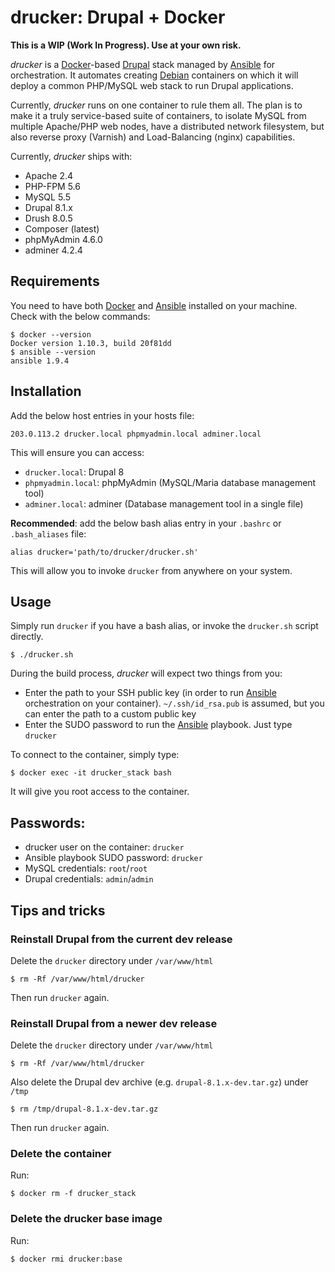 # drucker: Drupal + Docker

**This is a WIP (Work In Progress). Use at your own risk.**

_drucker_ is a [Docker](https://www.docker.com/)-based [Drupal](https://www.drupal.org) stack managed by [Ansible](https://www.ansible.com/) for orchestration. It automates creating [Debian]() containers on which it will deploy a common PHP/MySQL web stack to run Drupal applications.

Currently, _drucker_ runs on one container to rule them all. The plan is to make it a truly service-based suite of containers, to isolate MySQL from multiple Apache/PHP web nodes, have a distributed network filesystem, but also reverse proxy (Varnish) and Load-Balancing (nginx) capabilities.

Currently, _drucker_ ships with:

* Apache 2.4
* PHP-FPM 5.6
* MySQL 5.5
* Drupal 8.1.x
* Drush 8.0.5
* Composer (latest)
* phpMyAdmin 4.6.0
* adminer 4.2.4

## Requirements

You need to have both [Docker](https://www.docker.com/) and [Ansible](https://www.ansible.com/) installed on your machine. Check with the below commands:

```
$ docker --version
Docker version 1.10.3, build 20f81dd
$ ansible --version
ansible 1.9.4
```

## Installation

Add the below host entries in your hosts file:

```
203.0.113.2	drucker.local phpmyadmin.local adminer.local
```

This will ensure you can access:

* `drucker.local`: Drupal 8
* `phpmyadmin.local`: phpMyAdmin (MySQL/Maria database management tool)
* `adminer.local`: adminer (Database management tool in a single file)

**Recommended**: add the below bash alias entry in your `.bashrc` or `.bash_aliases` file:

```
alias drucker='path/to/drucker/drucker.sh'
```

This will allow you to invoke `drucker` from anywhere on your system.

## Usage

Simply run `drucker` if you have a bash alias, or invoke the `drucker.sh` script directly.

```
$ ./drucker.sh
```

During the build process, _drucker_ will expect two things from you:

* Enter the path to your SSH public key (in order to run [Ansible](https://www.ansible.com/) orchestration on your container). `~/.ssh/id_rsa.pub` is assumed, but you can enter the path to a custom public key
* Enter the SUDO password to run the [Ansible](https://www.ansible.com/) playbook. Just type `drucker`

To connect to the container, simply type:

```
$ docker exec -it drucker_stack bash
```

It will give you root access to the container.

## Passwords:

* drucker user on the container: `drucker`
* Ansible playbook SUDO password: `drucker`
* MySQL credentials: `root`/`root`
* Drupal credentials: `admin`/`admin`

## Tips and tricks

### Reinstall Drupal from the current dev release

Delete the `drucker` directory under `/var/www/html`

```
$ rm -Rf /var/www/html/drucker
```

Then run `drucker` again.

### Reinstall Drupal from a newer dev release

Delete the `drucker` directory under `/var/www/html`

```
$ rm -Rf /var/www/html/drucker
```

Also delete the Drupal dev archive (e.g. `drupal-8.1.x-dev.tar.gz`) under `/tmp`

```
$ rm /tmp/drupal-8.1.x-dev.tar.gz
```

Then run `drucker` again.

### Delete the container

Run:

```
$ docker rm -f drucker_stack
```

### Delete the drucker base image

Run:

```
$ docker rmi drucker:base
```

